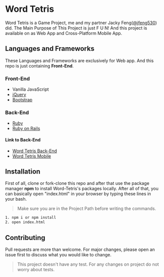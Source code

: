 # Word Tetris
Word Tetris is a Game Project, me and my partner Jacky Feng([@jfeng530](https://github.com/jfeng530)) did. The Main Purpose of This Project is just F U N! And this project is available on as Web App and Cross-Platform Mobile App.

## Languages and Frameworks
These Languages and Frameworks are exclusively for Web app. And this repo is just containing **Front-End**.
### Front-End
* Vanilla JavaScript
* [jQuery](https://jquery.com/)
* [Bootstrap](https://getbootstrap.com/)
### Back-End
* [Ruby](https://www.ruby-lang.org/tr/)
* [Ruby on Rails](https://rubyonrails.org/)
#### Link to Back-End
* [Word Tetris Back-End](https://github.com/emskaplann/backend-word-tetris)
* [Word Tetris Mobile](https://github.com/emskaplann/word-tetris-react-native)

## Installation
First of all, clone or fork-clone this repo and after that use the package manager **npm** to install Word-Tetris's packages locally. After all of that, you can basically open "index.html" in your browser by typing these lines in your bash.
> Make sure you are in the Project Path before writing the commands.

```bash
1. npm i or npm install
2. open index.html
```
## Contributing
Pull requests are more than welcome. For major changes, please open an issue first to discuss what you would like to change.

> This project doesn't have any test. For any changes on project do not worry about tests.
